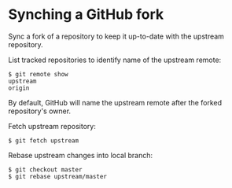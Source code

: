 # Synching a GitHub fork

Sync a fork of a repository to keep it up-to-date with the upstream repository.

List tracked repositories to identify name of the upstream remote:

```console
$ git remote show
upstream
origin
```

By default, GitHub will name the upstream remote after the forked repository's owner.

Fetch upstream repository:

```console
$ git fetch upstream
```

Rebase upstream changes into local branch:

```console
$ git checkout master
$ git rebase upstream/master
```
